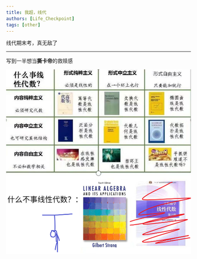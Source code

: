 ```yaml
---
title: 我超，线代
authors: [Life_Checkpoint]
tags: [other]
---
```


线代期末考，真无敌了

<!-- truncate -->

---

写到一半想当**撕卡帝**的救赎感

![好好好](linear.png)